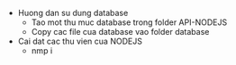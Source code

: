 - Huong dan su dung database
    - Tao mot thu muc database trong folder API-NODEJS
    - Copy cac file cua database vao folder database
- Cai dat cac thu vien cua NODEJS
    - nmp i